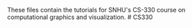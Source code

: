 These files contain the tutorials for SNHU's CS-330 course on computational graphics and visualization.
#   C S 3 3 0  
 